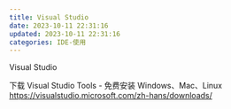 ```yaml
---
title: Visual Studio
date: 2023-10-11 22:31:16
updated: 2023-10-11 22:31:16
categories: IDE-使用
---
```


Visual Studio

下载 Visual Studio Tools - 免费安装 Windows、Mac、Linux
<https://visualstudio.microsoft.com/zh-hans/downloads/>